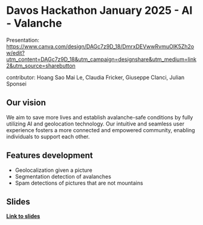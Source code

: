 # Davos Hackathon January 2025 - AI - Valanche

Presentation: https://www.canva.com/design/DAGc7z9D_18/DmrxDEVwwRvmuOlK5Zh2ow/edit?utm_content=DAGc7z9D_18&utm_campaign=designshare&utm_medium=link2&utm_source=sharebutton

contributor: Hoang Sao Mai Le, Claudia Fricker, Giuseppe CIanci, Julian Sponsei

## Our vision 
We aim to save more lives and establish avalanche-safe conditions by fully utilizing AI and geolocation technology. Our intuitive and seamless user experience fosters a more connected and empowered community, enabling individuals to support each other.

## Features development 
* Geolocalization given a picture 
* Segmentation detection of avalanches
* Spam detections of pictures that are not mountains 

##

## Slides
**[Link to slides](...)**





